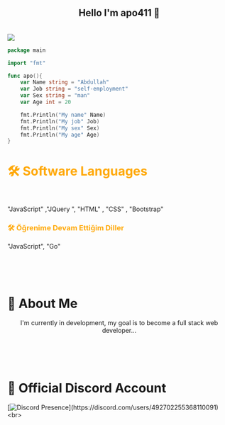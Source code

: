 <h2 align="center">Hello I'm apo411 👋</h2>
<br>
<img align="center" src="https://komarev.com/ghpvc/?username=qPwcikk&color=blue"/>






```go
package main

import "fmt"

func apo(){
    var Name string = "Abdullah"
    var Job string = "self-employment"
    var Sex string = "man"
    var Age int = 20

    fmt.Println("My name" Name)
    fmt.Println("My job" Job)
    fmt.Println("My sex" Sex)
    fmt.Println("My age" Age)
}

```
<h1 style="color: #ffa90a">🛠  Software Languages</h1>
<br>
<p>"JavaScript" ,"JQuery ", "HTML" , "CSS" , "Bootstrap"</p>
<h3 style="color: #ffa90a">🛠  Öğrenime Devam Ettiğim Diller</h1>
<p>"JavaScript", "Go"</p>

</br>
</br>
</br>



<h1> 🌟 About Me</h1>

<p align="center">I'm currently in development, my goal is to become a full stack web developer...
</p>
</br>
</br>
</br>



<h1>📛 Official Discord Account</h1>

[![Discord Presence](https://lanyard-profile-readme.vercel.app/api/492702255368110091?theme=light&bg=809ecf&animated=false&hideDiscrim=true&borderRadius=30px&idleMessage=Probably%20doing%20something%20else...)](https://discord.com/users/492702255368110091)
 <br>

